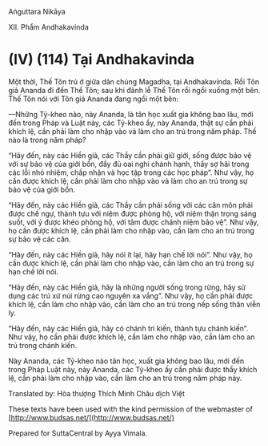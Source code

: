 Aṅguttara Nikāya

XII. Phẩm Andhakavinda

# (IV) (114) Tại Andhakavinda

Một thời, Thế Tôn trú ở giữa dân chúng Magadha, tại Andhakavinda. Rồi Tôn giả Ananda đi đến Thế Tôn; sau khi đảnh lễ Thế Tôn rồi ngồi xuống một bên. Thế Tôn nói với Tôn giả Ananda đang ngồi một bên:

—Những Tỷ-kheo nào, này Ananda, là tân học xuất gia không bao lâu, mới đến trong Pháp và Luật này, các Tỷ-kheo ấy, này Ananda, thật sự cần phải khích lệ, cần phải làm cho nhập vào và làm cho an trú trong năm pháp. Thế nào là trong năm pháp?

“Hãy đến, này các Hiền giả, các Thầy cần phải giữ giới, sống được bảo vệ với sự bảo vệ của giới bổn, đầy đủ oai nghi chánh hạnh, thấy sợ hãi trong các lỗi nhỏ nhiệm, chấp nhận và học tập trong các học pháp”. Như vậy, họ cần được khích lệ, cần phải làm cho nhập vào và làm cho an trú trong sự bảo vệ của giới bổn.

“Hãy đến, này các Hiền giả, các Thầy cần phải sống với các căn môn phải được chế ngự, thành tựu với niệm được phòng hộ, với niệm thận trọng sáng suốt, với ý được khéo phòng hộ, với tâm được chánh niệm bảo vệ”. Như vậy, họ cần được khích lệ, cần phải làm cho nhập vào, cần làm cho an trú trong sự bảo vệ các căn.

“Hãy đến, này các Hiền giả, hãy nói ít lại, hãy hạn chế lời nói”. Như vậy, họ cần được khích lệ, cần phải làm cho nhập vào, cần làm cho an trú trong sự hạn chế lời nói.

“Hãy đến, này các Hiền giả, hãy là những người sống trong rừng, hãy sử dụng các trú xứ núi rừng cao nguyên xa vắng”. Như vậy, họ cần phải được khích lệ, cần làm cho nhập vào, cần làm cho an trú trong nếp sống thân viễn ly.

“Hãy đến, này các Hiền giả, hãy có chánh tri kiến, thành tựu chánh kiến”. Như vậy, họ cần phải được khích lệ, cần làm cho nhập vào, cần làm cho an trú trong chánh kiến.

Này Ananda, các Tỷ-kheo nào tân học, xuất gia không bao lâu, mới đến trong Pháp Luật này, này Ananda, các Tỷ-kheo ấy cần phải được thầy khích lệ, cần phải làm cho nhập vào, cần làm cho an trú trong năm pháp này.

Translated by: Hòa thượng Thích Minh Châu dịch Việt

These texts have been used with the kind permission of the webmaster of [http://www.budsas.net/](http://www.budsas.net/)

Prepared for SuttaCentral by Ayya Vimala.